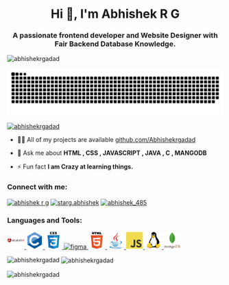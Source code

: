 <h1 align="center">Hi 👋, I'm Abhishek R G</h1>
<h3 align="center">A passionate frontend developer and Website Designer with Fair Backend Database Knowledge.</h3>

<p align="left"> <img src="https://komarev.com/ghpvc/?username=abhishekrgadad&label=Profile%20views&color=0e75b6&style=flat" alt="abhishekrgadad" /> </p>

<!-- Add Visitor Counter and Snake Game Animation -->
<p align="center">
  <img src="https://github.com/Platane/snk/raw/output/github-contribution-grid-snake.svg" alt="snake"></center>
</p>

<p align="left"> <a href="https://github.com/ryo-ma/github-profile-trophy"><img src="https://github-profile-trophy.vercel.app/?username=abhishekrgadad" alt="abhishekrgadad" /></a> </p>

- 👨‍💻 All of my projects are available [github.com/Abhishekrgadad](github.com/Abhishekrgadad)

- 💬 Ask me about **HTML , CSS , JAVASCRIPT , JAVA , C , MANGODB**

- ⚡ Fun fact **I am Crazy at learning things.**

<h3 align="left">Connect with me:</h3>
<p align="left">
<a href="https://linkedin.com/in/abhishek r g" target="blank"><img align="center" src="https://raw.githubusercontent.com/rahuldkjain/github-profile-readme-generator/master/src/images/icons/Social/linked-in-alt.svg" alt="abhishek r g" height="30" width="40" /></a>
<a href="https://instagram.com/starg.abhishek" target="blank"><img align="center" src="https://raw.githubusercontent.com/rahuldkjain/github-profile-readme-generator/master/src/images/icons/Social/instagram.svg" alt="starg.abhishek" height="30" width="40" /></a>
<a href="https://www.codechef.com/users/abhishek_485" target="blank"><img align="center" src="https://cdn.jsdelivr.net/npm/simple-icons@3.1.0/icons/codechef.svg" alt="abhishek_485" height="30" width="40" /></a>
</p>

<h3 align="left">Languages and Tools:</h3>
<p align="left"> <a href="https://angular.io" target="_blank" rel="noreferrer"> <img src="https://raw.githubusercontent.com/devicons/devicon/master/icons/angularjs/angularjs-original-wordmark.svg" alt="angularjs" width="40" height="40"/> </a> <a href="https://www.cprogramming.com/" target="_blank" rel="noreferrer"> <img src="https://raw.githubusercontent.com/devicons/devicon/master/icons/c/c-original.svg" alt="c" width="40" height="40"/> </a> <a href="https://www.w3schools.com/css/" target="_blank" rel="noreferrer"> <img src="https://raw.githubusercontent.com/devicons/devicon/master/icons/css3/css3-original-wordmark.svg" alt="css3" width="40" height="40"/> </a> <a href="https://www.figma.com/" target="_blank" rel="noreferrer"> <img src="https://www.vectorlogo.zone/logos/figma/figma-icon.svg" alt="figma" width="40" height="40"/> </a> <a href="https://www.w3.org/html/" target="_blank" rel="noreferrer"> <img src="https://raw.githubusercontent.com/devicons/devicon/master/icons/html5/html5-original-wordmark.svg" alt="html5" width="40" height="40"/> </a> <a href="https://www.java.com" target="_blank" rel="noreferrer"> <img src="https://raw.githubusercontent.com/devicons/devicon/master/icons/java/java-original.svg" alt="java" width="40" height="40"/> </a> <a href="https://developer.mozilla.org/en-US/docs/Web/JavaScript" target="_blank" rel="noreferrer"> <img src="https://raw.githubusercontent.com/devicons/devicon/master/icons/javascript/javascript-original.svg" alt="javascript" width="40" height="40"/> </a> <a href="https://www.linux.org/" target="_blank" rel="noreferrer"> <img src="https://raw.githubusercontent.com/devicons/devicon/master/icons/linux/linux-original.svg" alt="linux" width="40" height="40"/> </a> <a href="https://www.mongodb.com/" target="_blank" rel="noreferrer"> <img src="https://raw.githubusercontent.com/devicons/devicon/master/icons/mongodb/mongodb-original-wordmark.svg" alt="mongodb" width="40" height="40"/> </a> </p>

<!-- Set box background color to black and text color to white -->
<p><img align="left" src="https://github-readme-stats.vercel.app/api/top-langs?username=abhishekrgadad&show_icons=true&locale=en&layout=compact&theme=dark" alt="abhishekrgadad" /></p>

<p>&nbsp;<img align="center" src="https://github-readme-stats.vercel.app/api?username=abhishekrgadad&show_icons=true&locale=en&theme=dark" alt="abhishekrgadad" /></p>

<p><img align="center" src="https://github-readme-streak-stats.herokuapp.com/?user=abhishekrgadad&theme=dark" alt="abhishekrgadad" /></p>
